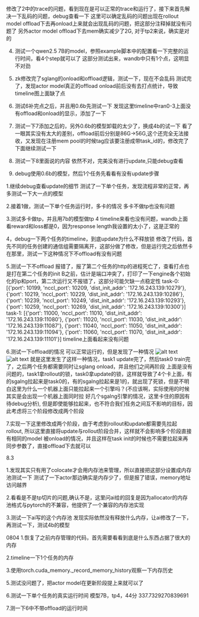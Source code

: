 修改了2中的trace的问题，看到现在是可以正常的trace和运行了，接下来首先解决一下乱码的问题，debug查看一下
这里可以确定乱码的问题出现在rollout model offload下去再onload上来就会出现乱码的问题，把这部分注释掉就没有问题了
另外actor model offload下去mem确实减少了2G, 对于tp2来说，确实是对的

4. 测试一个qwen2.5 7B的model，参照example脚本中的配置看一下完整的运行时间，看4个step就可以了
这部分测试出来，wandb中只有1个点，这明显不对劲

6. zk修改完了sglang的onload和offload逻辑，测试一下，现在不会乱码
测试完了，发现actor model真正的offload onload前后没有去打点统计，导致timeline图上面缺了点

7. 测试6补完点之后，并且用0.6b先测试一下
发现这里timeline中ran0-3上面没有offload和onload的显示，添加了一下

8. 测试一下7添加之后的，另外0.6b的模型卸载的太少了，换成4b的试一下
看了一眼其实没有太大的差别，offload前后分别是86G->56G,这个还完全无法接收，又发现在注册mem pool的时候tag应该要注册成带task_id的，修改完了下面继续测试一下

9. 测试一下8里面说的内容
依然不对，完美没有进行update,只能debug查看

10. debug使用0.6b的模型，然后1个任务先看看有没有update步骤


1.继续debug查看update的细节
测试了一下单个任务，发现流程非常的正常，再多测试一下大一点的模型

2.接着1做，测试一下单个任务运行时，多卡的情况
多卡不做tp也没有问题

3.测试多卡做tp，并且用7b的模型做tp 4
timeline来看也没有问题，wandb上面看reward和loss都是0，因为response length我设置的太小了，这是正常的

4，debug一下两个任务的timeline，到底update为什么不释放锁
修改了代码，首先不同的任务创建的通信组需要隔离开，这部分做了修改，但是运行完之后依然卡在那里，测试一下这种情况下不offload有没有问题

5.测试一下不offload
报错了，报了第二个任务的http的进程死亡了，查看打点也是打在第二个任务的init B之前，估计是端口冲突了，打印了一下engine各个初始化的ip和port，第二次运行又不报错了，这部分可能欠缺一点稳定性
task-0: [{'port': 10199, 'nccl_port': 10209, 'dist_init_addr': '172.16.243.139:10279'}, {'port': 10219, 'nccl_port': 10229, 'dist_init_addr': '172.16.243.139:10286'}, {'port': 10239, 'nccl_port': 10249, 'dist_init_addr': '172.16.243.139:10293'}, {'port': 10259, 'nccl_port': 10269, 'dist_init_addr': '172.16.243.139:10300'}]
task-1: [{'port': 11000, 'nccl_port': 11010, 'dist_init_addr': '172.16.243.139:11080'}, {'port': 11020, 'nccl_port': 11030, 'dist_init_addr': '172.16.243.139:11087'}, {'port': 11040, 'nccl_port': 11050, 'dist_init_addr': '172.16.243.139:11094'}, {'port': 11060, 'nccl_port': 11070, 'dist_init_addr': '172.16.243.139:11101'}]
timeline上面看起来没有问题

6.测试一下offload的情况
可以正常运行的，但是发现了一种情况
![alt text](image.png)
![alt text](image-1.png)
就是这里发生了这样一种情况，task1 update完了，然后task0 train完了，之后两个任务都需要同时让sglang onload，并且他们之间再阶段
上面是没有问题的，task1拿rollout的锁，task0拿update的锁，这样就导致了4个卡上面，有的sgalng拉起来是task0的，有的sgalng拉起来是1的，就出现了死锁，但是不明白这里为什么一个机器上面只能拉起来一个引擎吗？(不应该啊，实际使用的时候其实是会出现一个机器上面同时拉
好几个sgalng引擎的情况，这里卡住的原因有待debug分析), 但是即使能够拉起来，也不符合我们任务之间互不影响的目标，因此考虑将三个阶段修改成两个阶段

7.实现一下这里修改成两个阶段，由于考虑到rollout和update都需要先拉起rollout, 所以这里直接将update与rollout阶段合并，这样就不会影响多个阶段直接有相同的model 被onload的情况，并且这样在task init的时候也不需要拉起来再同步参数了，直接offload下去就可以



8.3

1.发现其实只有用了colocate才会用内存池来管理，所以直接把这部分设置成内存池测试一下
测试了一下actor那边确实是内存少了，但是报了错误，memory地址访问越界

2.看看是不是tp切片的问题,确认不是，这里问ai给的回复是因为allocator的内存池格式与pytorch的不兼容，他提供了一个兼容的内存池实现

3.测试一下ai写的这个内存池
发现实际依然没有释放什么内存，让ai修改了一下，再测试一下，测试4b的模型


0804
1.恢复了之前内存管理的代码，首先需要看看到底是什么东西占据了很大的内存

2.timeline一下1个任务的内存

3.使用torch.cuda_memory._record_memory_history观察一下内存历史

5.测试没问题了，把actor model在更新阶段提上来就可以了

6.测试一下单个任务的真实运行时间
模型7B，tp4，44分
337.7329270839691

7.测一下6中不带offload的运行时间